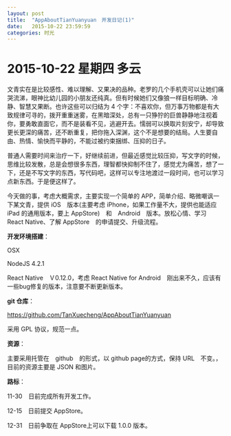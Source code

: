 ```yaml
---
layout: post
title:  "AppAboutTianYuanyuan　开发日记(1)"
date:   2015-10-22 23:59:59
categories: 时光
---
```


# 2015-10-22 星期四 多云

文青实在是比较感性、难以理解、又果决的品种。老罗的几个手机壳可以让她们痛哭流涕，眼神比幼儿园的小朋友还纯真。但有时候她们又像狼一样目标明确、冷静、智慧又果断。也许这些可以归结为 4 个字：不喜欢你，但万事万物都是有大致规律可寻的，拨开重重迷雾，在黑暗深处，总有一只狰狞的巨兽静静地注视着你，要勇敢直面它，而不是装看不见，逃避开去。懦弱可以换取片刻安宁，却导致更长更深的痛苦，还不断重复，把你拖入深渊，这个不是想要的结局。人生要自由、热情、愉快而平静的，不能过被约束捆绑、压抑的日子。

普通人需要时间来治疗一下，好继续前进，但最近感觉比较压抑，写文字的时候，思维比较发散，总是会想很多东西，理智都快抑制不住了，感觉尤为痛苦，想了一下，还是不写文字的东西，写代码吧，这样可以专注地渡过一段时间，也可以学习点新东西。于是便这样了。

今天做的事，考虑大概需求，主要实现一个简单的 APP，简单介绍、略微嘲讽一下某文青，提供 iOS　版本(主要考虑 iPhone，如果工作量不大，提供也能适应 iPad 的通用版本，要上 AppStore)　和　Android　版本。放松心情、学习 React Native、了解 AppStore　的申请提交、升级流程。

**开发环境搭建**：

OSX

NodeJS 4.2.1

React Native　Ｖ0.12.0，考虑 React Native for Android　刚出来不久，应该有一些bug修复的版本，注意要不断更新版本。

**git 仓库**：

https://github.com/TanXuecheng/AppAboutTianYuanyuan

采用 GPL 协议，规范一点。

**资源**：

主要采用托管在　github　的形式，以 github page的方式，保持 URL　不变。，目前的资源主要是 JSON 和图片。

**路标**：

11-30　日前完成所有开发工作。

12-15　日前提交 AppStore。

12-31　日前争取在 AppStore上可以下载 1.0.0 版本。
